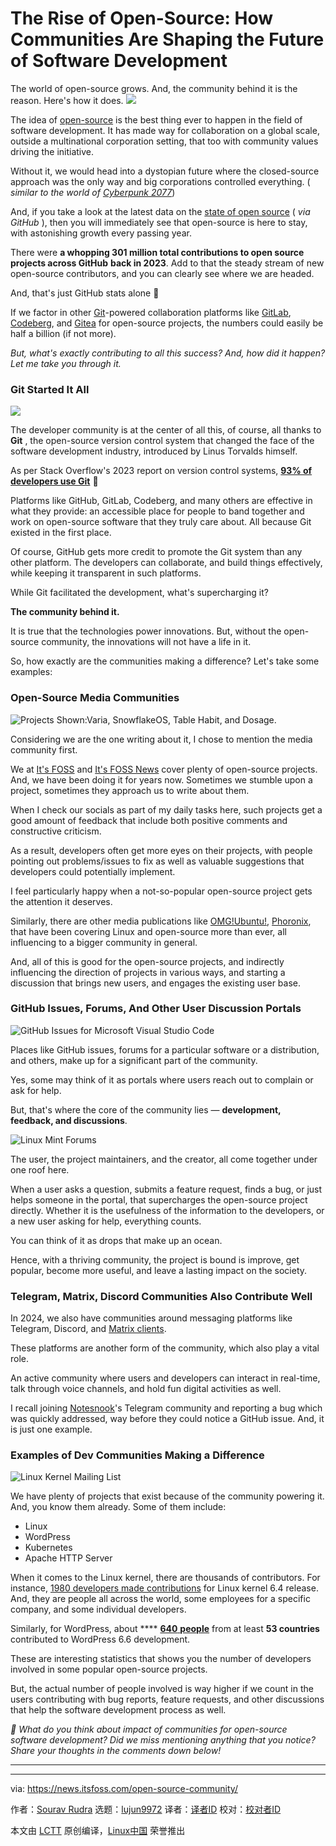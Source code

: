 [#]: subject: "The Rise of Open-Source: How Communities Are Shaping the Future of Software Development"
[#]: via: "https://news.itsfoss.com/open-source-community/"
[#]: author: "Sourav Rudra https://news.itsfoss.com/author/sourav/"
[#]: collector: "lujun9972/lctt-scripts-1705972010"
[#]: translator: " "
[#]: reviewer: " "
[#]: publisher: " "
[#]: url: " "

The Rise of Open-Source: How Communities Are Shaping the Future of Software Development
======
The world of open-source grows. And, the community behind it is the
reason. Here's how it does.
[![][1]][2]

The idea of [open-source][3] is the best thing ever to happen in the field of software development. It has made way for collaboration on a global scale, outside a multinational corporation setting, that too with community values driving the initiative.

Without it, we would head into a dystopian future where the closed-source approach was the only way and big corporations controlled everything. ( _similar to the world of_ [_Cyberpunk 2077_][4])

And, if you take a look at the latest data on the [state of open source][5] ( _via GitHub_ ), then you will immediately see that open-source is here to stay, with astonishing growth every passing year.

There were **a whopping 301 million total contributions to open source projects across GitHub** **back in 2023**. Add to that the steady stream of new open-source contributors, and you can clearly see where we are headed.

And, that's just GitHub stats alone 🤯

If we factor in other [Git][6]-powered collaboration platforms like [GitLab][7], [Codeberg][8], and [Gitea][9] for open-source projects, the numbers could easily be half a billion (if not more).

_But, what's exactly contributing to all this success? And, how did it happen? Let me take you through it._

### Git Started It All

![][10]

The developer community is at the center of all this, of course, all thanks to **Git** , the open-source version control system that changed the face of the software development industry, introduced by Linus Torvalds himself.

As per Stack Overflow's 2023 report on version control systems, [**93% of developers use Git**][11] 🤩

Platforms like GitHub, GitLab, Codeberg, and many others are effective in what they provide: an accessible place for people to band together and work on open-source software that they truly care about. All because Git existed in the first place.

Of course, GitHub gets more credit to promote the Git system than any other platform. The developers can collaborate, and build things effectively, while keeping it transparent in such platforms.

While Git facilitated the development, what's supercharging it?

**The community behind it.**

It is true that the technologies power innovations. But, without the open-source community, the innovations will not have a life in it.

So, how exactly are the communities making a difference? Let's take some examples:

### Open-Source Media Communities

![Projects Shown:Varia, SnowflakeOS, Table Habit, and Dosage.][12]

Considering we are the one writing about it, I chose to mention the media community first.

We at [It's FOSS][13] and [It's FOSS News][14] cover plenty of open-source projects. And, we have been doing it for years now. Sometimes we stumble upon a project, sometimes they approach us to write about them.

When I check our socials as part of my daily tasks here, such projects get a good amount of feedback that include both positive comments and constructive criticism.

As a result, developers often get more eyes on their projects, with people pointing out problems/issues to fix as well as valuable suggestions that developers could potentially implement.

I feel particularly happy when a not-so-popular open-source project gets the attention it deserves.

Similarly, there are other media publications like [OMG!Ubuntu!][15], [Phoronix][16], that have been covering Linux and open-source more than ever, all influencing to a bigger community in general.

And, all of this is good for the open-source projects, and indirectly influencing the direction of projects in various ways, and starting a discussion that brings new users, and engages the existing user base.

### GitHub Issues, Forums, And Other User Discussion Portals

![GitHub Issues for Microsoft Visual Studio Code][17]

Places like GitHub issues, forums for a particular software or a distribution, and others, make up for a significant part of the community.

Yes, some may think of it as portals where users reach out to complain or ask for help.

But, that's where the core of the community lies — **development,** **feedback, and discussions**.

![Linux Mint Forums][18]

The user, the project maintainers, and the creator, all come together under one roof here.

When a user asks a question, submits a feature request, finds a bug, or just helps someone in the portal, that supercharges the open-source project directly. Whether it is the usefulness of the information to the developers, or a new user asking for help, everything counts.

You can think of it as drops that make up an ocean.

Hence, with a thriving community, the project is bound is improve, get popular, become more useful, and leave a lasting impact on the society.

### Telegram, Matrix, Discord Communities Also Contribute Well

In 2024, we also have communities around messaging platforms like Telegram, Discord, and [Matrix clients][19].

These platforms are another form of the community, which also play a vital role.

An active community where users and developers can interact in real-time, talk through voice channels, and hold fun digital activities as well.

I recall joining [Notesnook][20]'s Telegram community and reporting a bug which was quickly addressed, way before they could notice a GitHub issue. And, it is just one example.

### Examples of Dev Communities Making a Difference

![Linux Kernel Mailing List][21]

We have plenty of projects that exist because of the community powering it. And, you know them already. Some of them include:

  * Linux
  * WordPress
  * Kubernetes
  * Apache HTTP Server



When it comes to the Linux kernel, there are thousands of contributors. For instance, [1980 developers made contributions][22] for Linux kernel 6.4 release. And, they are people all across the world, some employees for a specific company, and some individual developers.

Similarly, for WordPress, about **** [**640** **people**][23] from at least **53 countries** contributed to WordPress 6.6 development.

These are interesting statistics that shows you the number of developers involved in some popular open-source projects.

But, the actual number of people involved is way higher if we count in the users contributing with bug reports, feature requests, and other discussions that help the software development process as well.

_💬 What do you think about impact of communities for open-source software development? Did we miss mentioning anything that you notice? Share your thoughts in the comments down below!_

* * *

--------------------------------------------------------------------------------

via: https://news.itsfoss.com/open-source-community/

作者：[Sourav Rudra][a]
选题：[lujun9972][b]
译者：[译者ID](https://github.com/译者ID)
校对：[校对者ID](https://github.com/校对者ID)

本文由 [LCTT](https://github.com/LCTT/TranslateProject) 原创编译，[Linux中国](https://linux.cn/) 荣誉推出

[a]: https://news.itsfoss.com/author/sourav/
[b]: https://github.com/lujun9972
[1]: https://news.itsfoss.com/assets/images/pikapods-banner-v3.webp
[2]: https://www.pikapods.com/?utm_campaign=banner-2024-05&utm_source=itsfoss
[3]: https://en.wikipedia.org/wiki/Open_source
[4]: https://news.itsfoss.com/windows-game-on-linux-experience/
[5]: https://github.blog/news-insights/research/the-state-of-open-source-and-ai/
[6]: https://en.wikipedia.org/wiki/Git
[7]: https://about.gitlab.com/
[8]: https://codeberg.org/
[9]: https://about.gitea.com/
[10]: https://news.itsfoss.com/content/images/2024/10/git-website.png
[11]: https://stackoverflow.blog/2023/01/09/beyond-git-the-other-version-control-systems-developers-use/
[12]: https://news.itsfoss.com/content/images/2024/10/Rise_Of_Open_Source.png
[13]: https://itsfoss.com/
[14]: https://news.itsfoss.com/
[15]: https://www.omgubuntu.co.uk/
[16]: https://www.phoronix.com/
[17]: https://news.itsfoss.com/content/images/2024/10/github-issues.png
[18]: https://news.itsfoss.com/content/images/2024/10/linux-mint-forums.png
[19]: https://itsfoss.com/best-matrix-clients/
[20]: https://github.com/streetwriters/notesnook
[21]: https://news.itsfoss.com/content/images/2024/10/linux-kernel-mailing-list.png
[22]: https://lwn.net/Articles/936113/
[23]: https://make.wordpress.org/project/wordpress-6-6-statistics/
